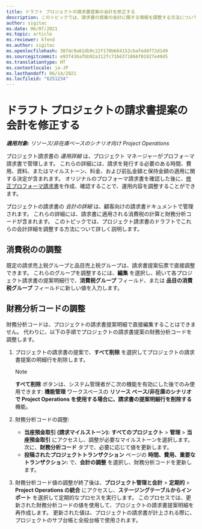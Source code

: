 ```yaml
---
title: ドラフト プロジェクトの請求書提案の会計を修正する
description: このトピックでは、請求書の提案の会計に関する情報を調整する方法について説明します。
author: sigitac
ms.date: 06/07/2021
ms.topic: article
ms.reviewer: kfend
ms.author: sigitac
ms.openlocfilehash: 387dc9a81db9c22f170b664152cbafeddf72d149
ms.sourcegitcommit: e93f436afbb92a312fc71b6371866f01927e49d5
ms.translationtype: HT
ms.contentlocale: ja-JP
ms.lasthandoff: 06/14/2021
ms.locfileid: "6251234"
---
```

# <a name="correct-the-accounting-on-draft-project-invoice-proposals"></a>ドラフト プロジェクトの請求書提案の会計を修正する

_**適用対象:** リソース/非在庫ベースのシナリオ向け Project Operations_

プロジェクト請求書の *運用詳細* は、プロジェクト マネージャーがプロフォーマ請求書で管理します。 これらの詳細には、請求を発行する必要のある時間、費用、資料、またはマイルストーン、料金、および前払金額と保持金額の適用に関する決定が含まれます。 オリジナルのプロフォーマ請求書を確認した後に、[修正プロフォーマ請求書](../proforma-invoicing/corrective-invoices.md)を作成、確認することで、運用内容を調整することができます。

プロジェクトの請求書の *会計の詳細* は、顧客向けの請求書ドキュメントで管理されます。 これらの詳細には、請求書に適用される消費税の計算と財務分析コードが含まれます。 このトピックでは、プロジェクト請求書のドラフトでこれらの会計詳細を調整する方法について詳しく説明します。

## <a name="adjust-sales-tax"></a>消費税のの調整

既定の請求売上税グループと品目売上税グループは、請求書提案伝票で直接調整できます。 これらのグループを調整するには、**編集** を選択し、続いて各プロジェクト請求書の提案明細行で、**消費税グループ** フィールド、または **品目の消費税グループ** フィールドに新しい値を入力します。

## <a name="adjust-financial-dimensions"></a>財務分析コードの調整

財務分析コードは、プロジェクトの請求書提案明細で直接編集することはできません。 代わりに、以下の手順でプロジェクトの請求書提案の財務分析コードを調整します。

1. プロジェクトの請求書の提案で、**すべて削除** を選択してプロジェクトの請求書提案の明細行を削除します。

    > [!NOTE]
    > **すべて削除** ボタンは、システム管理者がこ次の機能を有効にした後でのみ使用できます: **機能管理** ワークスペースの **リソース ベース/非在庫のシナリオで Project Operations を使用する場合に、請求書の提案明細行を削除する** 機能。

2. 財務分析コードの調整:

    - **当座預金取引 (請求マイルストーン):** **すべてのプロジェクト** \> **管理** \> **当座預金取引** にアクセスし、調整が必要なマイルストーンを選択します。 次に、**財務分析コード** タブで、必要に応じて値を更新します。
    - **投稿されたプロジェクトトランザクション** ページの **時間、費用、重要なトランザクション:** で、**会計の調整** を選択し、財務分析コードを更新します。

3. 財務分析コード値の調整が終了後は、**プロジェクト管理と会計** \> **定期的** \> **Project Operations の統合** にアクセスし、**ステージングテーブルからインポート** を選択して定期的なプロセスを実行します。 このプロセスでは、更新された財務分析コードの値を使用して、プロジェクトの請求書提案明細を再作成します。 更新された値は、プロジェクトの請求書が計上される際に、プロジェクトのサブ台帳と全般台帳で使用されます。
